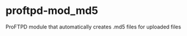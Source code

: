 proftpd-mod_md5
===============

ProFTPD module that automatically creates .md5 files for uploaded files
